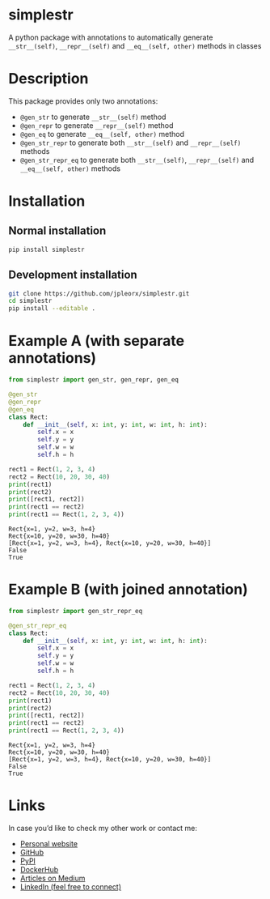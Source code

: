 # simplestr
A python package with annotations to automatically generate `__str__(self)`, `__repr__(self)` and `__eq__(self, other)` methods in classes


# Description
This package provides only two annotations:
- `@gen_str` to generate `__str__(self)` method
- `@gen_repr` to generate `__repr__(self)` method
- `@gen_eq` to generate `__eq__(self, other)` method 
- `@gen_str_repr` to generate both `__str__(self)` and `__repr__(self)` methods
- `@gen_str_repr_eq` to generate both `__str__(self)`, `__repr__(self)` and `__eq__(self, other)` methods

# Installation
 
## Normal installation

```bash
pip install simplestr
```

## Development installation

```bash
git clone https://github.com/jpleorx/simplestr.git
cd simplestr
pip install --editable .
```

# Example A (with separate annotations)
```python
from simplestr import gen_str, gen_repr, gen_eq

@gen_str
@gen_repr
@gen_eq
class Rect:
    def __init__(self, x: int, y: int, w: int, h: int):
        self.x = x
        self.y = y
        self.w = w
        self.h = h

rect1 = Rect(1, 2, 3, 4)
rect2 = Rect(10, 20, 30, 40)
print(rect1)
print(rect2)
print([rect1, rect2])
print(rect1 == rect2)
print(rect1 == Rect(1, 2, 3, 4))
```

```
Rect{x=1, y=2, w=3, h=4}
Rect{x=10, y=20, w=30, h=40}
[Rect{x=1, y=2, w=3, h=4}, Rect{x=10, y=20, w=30, h=40}]
False
True
```

# Example B (with joined annotation)
```python
from simplestr import gen_str_repr_eq

@gen_str_repr_eq
class Rect:
    def __init__(self, x: int, y: int, w: int, h: int):
        self.x = x
        self.y = y
        self.w = w
        self.h = h

rect1 = Rect(1, 2, 3, 4)
rect2 = Rect(10, 20, 30, 40)
print(rect1)
print(rect2)
print([rect1, rect2])
print(rect1 == rect2)
print(rect1 == Rect(1, 2, 3, 4))
```

```
Rect{x=1, y=2, w=3, h=4}
Rect{x=10, y=20, w=30, h=40}
[Rect{x=1, y=2, w=3, h=4}, Rect{x=10, y=20, w=30, h=40}]
False
True
```

# Links
In case you’d like to check my other work or contact me:
* [Personal website](https://tekleo.net/)
* [GitHub](https://github.com/jpleorx)
* [PyPI](https://pypi.org/user/JPLeoRX/)
* [DockerHub](https://hub.docker.com/u/jpleorx)
* [Articles on Medium](https://medium.com/@leo.ertuna)
* [LinkedIn (feel free to connect)](https://www.linkedin.com/in/leo-ertuna-14b539187/)